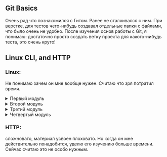 ## Git Basics
Очень рад что познакомился с Гитом. Ранее не сталкивался с ним. При верстке, для тестов чего-нибудь создавал отдельные папки с файлами, что было очень не удобно. После изучения основ работы с Git, я понимаю: достаточно просто создать ветку проекта для какого-нибудь теста, это очень круто!

## Linux CLI, and HTTP
### Linux:  
Не понимаю зачем он мне вообще нужен. Считаю что зря потратил время.

<details>
 <summary>Первый модуль</summary>

 ![module 1](./task_linux_cli/module1.jpg)
</details>
<details>
 <summary>Второй модуль</summary>

 ![module 2](./task_linux_cli/module2.jpg)
</details>
<details>
 <summary>Третий модуль</summary>

 ![module 3](./task_linux_cli/module3.jpg)
</details>
<details>
 <summary>Четвертый модуль</summary>

 ![module 4](./task_linux_cli/module4.jpg)
</details>  

### HTTP:  
сложновато, материал усвоен плоховато. Но когда он мне действительно понадобится, уделю его изучению больше времени. Сейчас считаю это не особо нужным.
